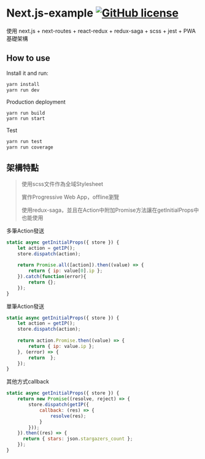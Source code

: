 # Next.js-example [![GitHub license](https://img.shields.io/badge/license-MIT-blue.svg?style=flat-square)](https://raw.githubusercontent.com/totofish/NextStarter/master/LICENSE)

使用 next.js + next-routes + react-redux + redux-saga + scss + jest + PWA 基礎架構

## How to use

Install it and run:

```bash
yarn install
yarn run dev
```

Production deployment

```bash
yarn run build
yarn run start
```

Test

```bash
yarn run test
yarn run coverage
```

## 架構特點
> 使用scss文件作為全域Stylesheet
>
> 實作Progressive Web App，offline瀏覽
>
> 使用redux-saga，並且在Action中附加Promise方法讓在getInitialProps中也能使用


多筆Action發送

```javascript
static async getInitialProps({ store }) {
	let action = getIP();
	store.dispatch(action);
	
	return Promise.all([action]).then((value) => {
		return { ip: value[0].ip };
	}).catch(function(error){
		return {};
	});
}
```

單筆Action發送

```javascript
static async getInitialProps({ store }) {
	let action = getIP();
	store.dispatch(action);
	
	return action.Promise.then((value) => {
		return { ip: value.ip }; 
	}, (error) => {
		return  }; 
	});
}
```

其他方式callback

```javascript
static async getInitialProps({ store }) {
	return new Promise((resolve, reject) => {
		store.dispatch(getIP({
			callback: (res) => {
				resolve(res);
			}
		}));
	}).then((res) => {
	  return { stars: json.stargazers_count }; 
	});
}
```